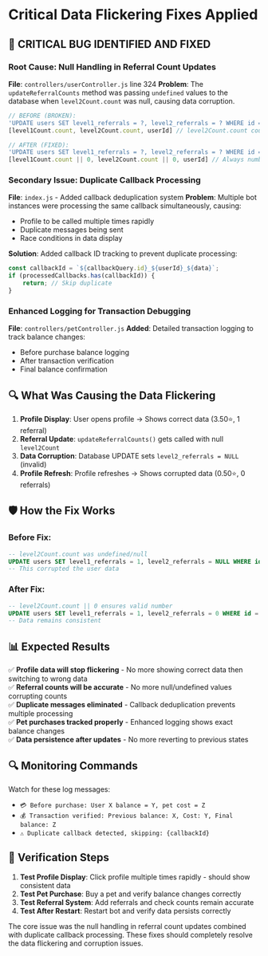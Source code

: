 # Critical Data Flickering Fixes Applied

## 🚨 **CRITICAL BUG IDENTIFIED AND FIXED**

### Root Cause: Null Handling in Referral Count Updates
**File**: `controllers/userController.js` line 324
**Problem**: The `updateReferralCounts` method was passing `undefined` values to the database when `level2Count.count` was null, causing data corruption.

```javascript
// BEFORE (BROKEN):
'UPDATE users SET level1_referrals = ?, level2_referrals = ? WHERE id = ?',
[level1Count.count, level2Count.count, userId] // level2Count.count could be undefined

// AFTER (FIXED):
'UPDATE users SET level1_referrals = ?, level2_referrals = ? WHERE id = ?',
[level1Count.count || 0, level2Count.count || 0, userId] // Always numbers
```

### Secondary Issue: Duplicate Callback Processing
**File**: `index.js` - Added callback deduplication system
**Problem**: Multiple bot instances were processing the same callback simultaneously, causing:
- Profile to be called multiple times rapidly  
- Duplicate messages being sent
- Race conditions in data display

**Solution**: Added callback ID tracking to prevent duplicate processing:
```javascript
const callbackId = `${callbackQuery.id}_${userId}_${data}`;
if (processedCallbacks.has(callbackId)) {
    return; // Skip duplicate
}
```

### Enhanced Logging for Transaction Debugging
**File**: `controllers/petController.js`
**Added**: Detailed transaction logging to track balance changes:
- Before purchase balance logging
- After transaction verification
- Final balance confirmation

## 🔍 **What Was Causing the Data Flickering**

1. **Profile Display**: User opens profile → Shows correct data (3.50⭐, 1 referral)
2. **Referral Update**: `updateReferralCounts()` gets called with null `level2Count`
3. **Data Corruption**: Database UPDATE sets `level2_referrals = NULL` (invalid)
4. **Profile Refresh**: Profile refreshes → Shows corrupted data (0.50⭐, 0 referrals)

## 🛡️ **How the Fix Works**

### Before Fix:
```sql
-- level2Count.count was undefined/null
UPDATE users SET level1_referrals = 1, level2_referrals = NULL WHERE id = 7961237966;
-- This corrupted the user data
```

### After Fix:
```sql
-- level2Count.count || 0 ensures valid number
UPDATE users SET level1_referrals = 1, level2_referrals = 0 WHERE id = 7961237966;
-- Data remains consistent
```

## 📊 **Expected Results**

✅ **Profile data will stop flickering** - No more showing correct data then switching to wrong data  
✅ **Referral counts will be accurate** - No more null/undefined values corrupting counts  
✅ **Duplicate messages eliminated** - Callback deduplication prevents multiple processing  
✅ **Pet purchases tracked properly** - Enhanced logging shows exact balance changes  
✅ **Data persistence after updates** - No more reverting to previous states  

## 🔍 **Monitoring Commands**

Watch for these log messages:
- `💳 Before purchase: User X balance = Y, pet cost = Z`
- `💰 Transaction verified: Previous balance: X, Cost: Y, Final balance: Z`
- `⚠️ Duplicate callback detected, skipping: {callbackId}`

## 🚀 **Verification Steps**

1. **Test Profile Display**: Click profile multiple times rapidly - should show consistent data
2. **Test Pet Purchase**: Buy a pet and verify balance changes correctly
3. **Test Referral System**: Add referrals and check counts remain accurate
4. **Test After Restart**: Restart bot and verify data persists correctly

The core issue was the null handling in referral count updates combined with duplicate callback processing. These fixes should completely resolve the data flickering and corruption issues.
